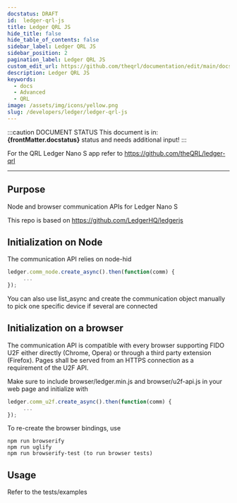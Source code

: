```yaml
---
docstatus: DRAFT
id:  ledger-qrl-js
title: Ledger QRL JS
hide_title: false
hide_table_of_contents: false
sidebar_label: Ledger QRL JS
sidebar_position: 2
pagination_label: Ledger QRL JS
custom_edit_url: https://github.com/theqrl/documentation/edit/main/docs/
description: Ledger QRL JS
keywords:
  - docs
  - Advanced
  - QRL 
image: /assets/img/icons/yellow.png
slug: /developers/ledger/ledger-qrl-js
---
```


:::caution DOCUMENT STATUS 
<span>This document is in: <b>{frontMatter.docstatus}</b> status and needs additional input!</span>
:::




For the QRL Ledger Nano S app refer to https://github.com/theQRL/ledger-qrl

----------

## Purpose

Node and browser communication APIs for Ledger Nano S

This repo is based on https://github.com/LedgerHQ/ledgerjs

## Initialization on Node

The communication API relies on node-hid

```javascript
ledger.comm_node.create_async().then(function(comm) {
     ...
});
```

You can also use list_async and create the communication object manually to pick one specific device if several are connected

## Initialization on a browser

The communication API is compatible with every browser supporting FIDO U2F either directly (Chrome, Opera) or through a third party extension (Firefox). Pages shall be served from an HTTPS connection as a requirement of the U2F API.

Make sure to include browser/ledger.min.js and browser/u2f-api.js in your web page and initialize with

```javascript
ledger.comm_u2f.create_async().then(function(comm) {
     ...
});
```

To re-create the browser bindings, use

```
npm run browserify
npm run uglify
npm run browserify-test (to run browser tests)
```

## Usage

Refer to the tests/examples